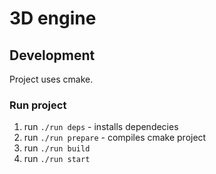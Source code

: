 # 3D engine

## Development

Project uses cmake.

### Run project
1. run ```./run deps``` - installs dependecies
2. run ```./run prepare``` - compiles cmake project
3. run ```./run build```
4. run ```./run start```